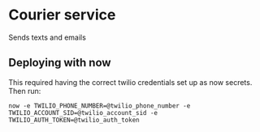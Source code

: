 # Courier service

Sends texts and emails

## Deploying with now 

This required having the correct twilio credentials set up as now secrets. 
Then run: 

```
now -e TWILIO_PHONE_NUMBER=@twilio_phone_number -e TWILIO_ACCOUNT_SID=@twilio_account_sid -e TWILIO_AUTH_TOKEN=@twilio_auth_token
```